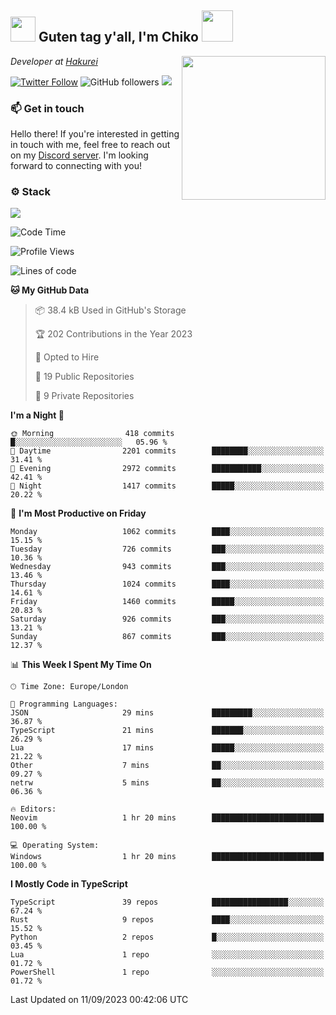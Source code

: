 <h2><img src="https://cdn.discordapp.com/emojis/1100181376730402906.gif?quality=lossless" width="40"> Guten tag y'all, I'm Chiko <img src="https://a.ppy.sh/15907233" width="50"></h2>
<a href="https://twitter.com/Zzul0714/status/1654451338179395585?s=20"><img align='right' src="https://cdn.discordapp.com/attachments/1109162815866023976/1109163700583153705/FvXKt8paEAAR6Ak1.png" width="230"></a>
<p><em>Developer at <a href="https://github.com/hakureiapp">Hakurei</a></em></p>

[![Twitter Follow](https://img.shields.io/twitter/follow/chikoxq?label=Follow)](https://twitter.com/intent/follow?screen_name=chikoxq)
![GitHub followers](https://img.shields.io/github/followers/chikof?label=Follow&style=social)
![](https://komarev.com/ghpvc/?username=chikof&color=blue)

### 📫 Get in touch
Hello there! If you're interested in getting in touch with me, feel free to reach out on my [Discord server](https://discord.gg/sejc7TnX6N). I'm looking forward to connecting with you!

### ⚙️ Stack
![](https://skillicons.dev/icons?i=git,kubernetes,docker,js,ts,cloudflare,css,deno,express,graphql,html,mongodb,nestjs,py,react,apollo,bash,java,lua,nextjs,netlify,nodejs,ps,powershell,rust,neovim,tauri,sentry,postgres,tailwind,prisma,actix)

<!--START_SECTION:waka-->
![Code Time](http://img.shields.io/badge/Code%20Time-1%2C496%20hrs%2023%20mins-blue)

![Profile Views](http://img.shields.io/badge/Profile%20Views-0-blue)

![Lines of code](https://img.shields.io/badge/From%20Hello%20World%20I%27ve%20Written-5.8%20million%20lines%20of%20code-blue)

**🐱 My GitHub Data** 

> 📦 38.4 kB Used in GitHub's Storage 
 > 
> 🏆 202 Contributions in the Year 2023
 > 
> 💼 Opted to Hire
 > 
> 📜 19 Public Repositories 
 > 
> 🔑 9 Private Repositories 
 > 
**I'm a Night 🦉** 

```text
🌞 Morning                418 commits         █░░░░░░░░░░░░░░░░░░░░░░░░   05.96 % 
🌆 Daytime                2201 commits        ████████░░░░░░░░░░░░░░░░░   31.41 % 
🌃 Evening                2972 commits        ███████████░░░░░░░░░░░░░░   42.41 % 
🌙 Night                  1417 commits        █████░░░░░░░░░░░░░░░░░░░░   20.22 % 
```
📅 **I'm Most Productive on Friday** 

```text
Monday                   1062 commits        ████░░░░░░░░░░░░░░░░░░░░░   15.15 % 
Tuesday                  726 commits         ███░░░░░░░░░░░░░░░░░░░░░░   10.36 % 
Wednesday                943 commits         ███░░░░░░░░░░░░░░░░░░░░░░   13.46 % 
Thursday                 1024 commits        ████░░░░░░░░░░░░░░░░░░░░░   14.61 % 
Friday                   1460 commits        █████░░░░░░░░░░░░░░░░░░░░   20.83 % 
Saturday                 926 commits         ███░░░░░░░░░░░░░░░░░░░░░░   13.21 % 
Sunday                   867 commits         ███░░░░░░░░░░░░░░░░░░░░░░   12.37 % 
```


📊 **This Week I Spent My Time On** 

```text
🕑︎ Time Zone: Europe/London

💬 Programming Languages: 
JSON                     29 mins             █████████░░░░░░░░░░░░░░░░   36.87 % 
TypeScript               21 mins             ███████░░░░░░░░░░░░░░░░░░   26.29 % 
Lua                      17 mins             █████░░░░░░░░░░░░░░░░░░░░   21.22 % 
Other                    7 mins              ██░░░░░░░░░░░░░░░░░░░░░░░   09.27 % 
netrw                    5 mins              ██░░░░░░░░░░░░░░░░░░░░░░░   06.36 % 

🔥 Editors: 
Neovim                   1 hr 20 mins        █████████████████████████   100.00 % 

💻 Operating System: 
Windows                  1 hr 20 mins        █████████████████████████   100.00 % 
```

**I Mostly Code in TypeScript** 

```text
TypeScript               39 repos            █████████████████░░░░░░░░   67.24 % 
Rust                     9 repos             ████░░░░░░░░░░░░░░░░░░░░░   15.52 % 
Python                   2 repos             █░░░░░░░░░░░░░░░░░░░░░░░░   03.45 % 
Lua                      1 repo              ░░░░░░░░░░░░░░░░░░░░░░░░░   01.72 % 
PowerShell               1 repo              ░░░░░░░░░░░░░░░░░░░░░░░░░   01.72 % 
```




 Last Updated on 11/09/2023 00:42:06 UTC
<!--END_SECTION:waka-->


<!--
<p align="center">
     <a href="https://discord.gg/HhybNhchcC"><img src="https://invidget.switchblade.xyz/sejc7TnX6N" align="center" ><a>
</p> 
-->
